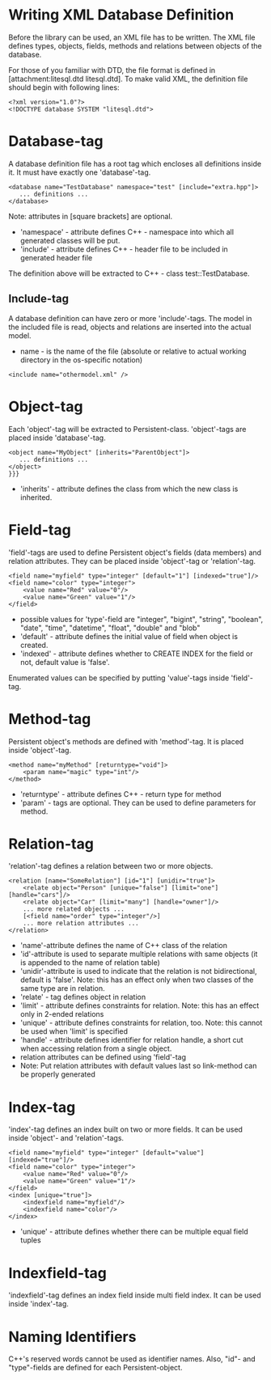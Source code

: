 Writing XML Database Definition
====================================================

Before the library can be used, an XML file has to be written. The XML file defines types, objects, fields, methods and relations between objects of the database.

For those of you familiar with DTD, the file format is defined in [attachment:litesql.dtd litesql.dtd]. To make valid XML, the definition file should begin with following lines:

~~~~~~~~~~~~~~~{.xml}
<?xml version="1.0"?>
<!DOCTYPE database SYSTEM "litesql.dtd">
~~~~~~~~~~~~~~~

# Database-tag #


A database definition file has a root tag which encloses all definitions inside it. It must have exactly one 'database'-tag.

~~~~~~~~~~~~~~~{.xml}
<database name="TestDatabase" namespace="test" [include="extra.hpp"]>
   ... definitions ...
</database>
~~~~~~~~~~~~~~~

Note: attributes in [square brackets] are optional.

* 'namespace' - attribute defines C++ - namespace into which all generated classes will be put.
 * 'include' - attribute defines C++ - header file to be included in generated header file

The definition above will be extracted to C++ - class test::TestDatabase.

## Include-tag #
A database definition can have zero or more 'include'-tags. 
The model in the included file is read, objects and relations are inserted 
into the actual model. 

 * name  - is the name of the file (absolute or relative to actual working directory in the os-specific notation)
~~~~~~~~~~~~~~~{.xml}
<include name="othermodel.xml" />
~~~~~~~~~~~~~~~

# Object-tag ##

Each 'object'-tag will be extracted to Persistent-class. 'object'-tags are placed inside 'database'-tag.
~~~~~~~~~~~~~~~{.xml}
<object name="MyObject" [inherits="ParentObject"]>
   ... definitions ...
</object>
}}}
~~~~~~~~~~~~~~~

* 'inherits' - attribute defines the class from which the new class is inherited.

# Field-tag #
'field'-tags are used to define Persistent object's fields (data members) and relation attributes. They can be placed inside 'object'-tag or 'relation'-tag.

~~~~~~~~~~~~~~~{.xml}
<field name="myfield" type="integer" [default="1"] [indexed="true"]/>
<field name="color" type="integer">
    <value name="Red" value="0"/>
    <value name="Green" value="1"/>
</field>
~~~~~~~~~~~~~~~

 * possible values for 'type'-field are "integer", "bigint", "string", "boolean", "date", "time", "datetime", "float", "double" and "blob"
 * 'default' - attribute defines the initial value of field when object is created.
 * 'indexed' - attribute defines whether to CREATE INDEX for the field or not, default value is 'false'.

Enumerated values can be specified by putting 'value'-tags inside 'field'-tag.

# Method-tag #
Persistent object's methods are defined with 'method'-tag. It is placed inside 'object'-tag.
~~~~~~~~~~~~~~~{.xml}
<method name="myMethod" [returntype="void"]>
    <param name="magic" type="int"/>
</method>
~~~~~~~~~~~~~~~

 * 'returntype' - attribute defines C++ - return type for method
 * 'param' - tags are optional. They can be used to define parameters for method.

# Relation-tag #
'relation'-tag defines a relation between two or more objects.
~~~~~~~~~~~~~~~{.xml}
<relation [name="SomeRelation"] [id="1"] [unidir="true"]>
    <relate object="Person" [unique="false"] [limit="one"] [handle="cars"]/>
    <relate object="Car" [limit="many"] [handle="owner"]/>
    ... more related objects ...
    [<field name="order" type="integer"/>]
    ... more relation attributes ...
</relation>
~~~~~~~~~~~~~~~

* 'name'-attribute defines the name of C++ class of the relation
 * 'id'-attribute is used to separate multiple relations with same objects (it is appended to the name of relation table)
 * 'unidir'-attribute is used to indicate that the relation is not bidirectional, default is 'false'. Note: this has an effect only when two classes of the same type are in relation.
 * 'relate' - tag defines object in relation
 * 'limit' - attribute defines constraints for relation. Note: this has an effect only in 2-ended relations
 * 'unique' - attribute defines constraints for relation, too. Note: this cannot be used when 'limit' is specified
 * 'handle' - attribute defines identifier for relation handle, a short cut when accessing relation from a single object.
 * relation attributes can be defined using 'field'-tag
 * Note: Put relation attributes with default values last so link-method can be properly generated 

# Index-tag #
'index'-tag defines an index built on two or more fields. It can be used inside 'object'- and 'relation'-tags.
~~~~~~~~~~~~~~~{.xml}
<field name="myfield" type="integer" [default="value"] [indexed="true"]/>
<field name="color" type="integer">
    <value name="Red" value="0"/>
    <value name="Green" value="1"/>
</field>
<index [unique="true"]>
    <indexfield name="myfield"/>
    <indexfield name="color"/>
</index>
~~~~~~~~~~~~~~~

 * 'unique' - attribute defines whether there can be multiple equal field tuples

# Indexfield-tag #

'indexfield'-tag defines an index field inside multi field index. It can be used inside 'index'-tag.

# Naming Identifiers #
C++'s reserved words cannot be used as identifier names. Also, "id"- and "type"-fields are defined for each Persistent-object.

